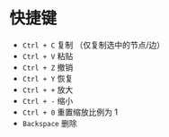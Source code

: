 # 快捷键

- `Ctrl + C` 复制 （仅复制选中的节点/边）
- `Ctrl + V` 粘贴
- `Ctrl + Z` 撤销
- `Ctrl + Y` 恢复
- `Ctrl + +` 放大
- `Ctrl + -` 缩小
- `Ctrl + 0` 重置缩放比例为 1
- `Backspace` 删除

